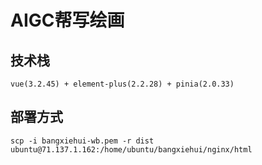 # AIGC帮写绘画

## 技术栈
```
vue(3.2.45) + element-plus(2.2.28) + pinia(2.0.33)
```




## 部署方式

```
scp -i bangxiehui-wb.pem -r dist ubuntu@71.137.1.162:/home/ubuntu/bangxiehui/nginx/html
```




